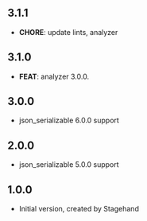 ## 3.1.1

- **CHORE**: update lints, analyzer

## 3.1.0

 - **FEAT**: analyzer 3.0.0.

## 3.0.0

- json_serializable 6.0.0 support

## 2.0.0

- json_serializable 5.0.0 support

## 1.0.0

- Initial version, created by Stagehand
